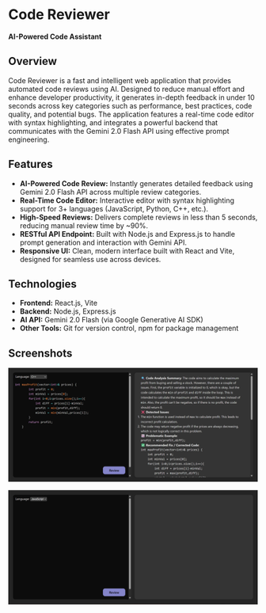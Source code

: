 # Code Reviewer  
**AI-Powered Code Assistant**

## Overview  
Code Reviewer is a fast and intelligent web application that provides automated code reviews using AI. Designed to reduce manual effort and enhance developer productivity, it generates in-depth feedback in under 10 seconds across key categories such as performance, best practices, code quality, and potential bugs. The application features a real-time code editor with syntax highlighting, and integrates a powerful backend that communicates with the Gemini 2.0 Flash API using effective prompt engineering. 

## Features  
- **AI-Powered Code Review:** Instantly generates detailed feedback using Gemini 2.0 Flash API across multiple review categories.  
- **Real-Time Code Editor:** Interactive editor with syntax highlighting support for 3+ languages (JavaScript, Python, C++, etc.).  
- **High-Speed Reviews:** Delivers complete reviews in less than 5 seconds, reducing manual review time by ~90%.  
- **RESTful API Endpoint:** Built with Node.js and Express.js to handle prompt generation and interaction with Gemini API.  
- **Responsive UI:** Clean, modern interface built with React and Vite, designed for seamless use across devices.

## Technologies  
- **Frontend:** React.js, Vite 
- **Backend:** Node.js, Express.js  
- **AI API:** Gemini 2.0 Flash (via Google Generative AI SDK)  
- **Other Tools:** Git for version control, npm for package management

## Screenshots  

![Main application view](./Screenshots/image2.png)

![Main application view](./Screenshots/image1.png)